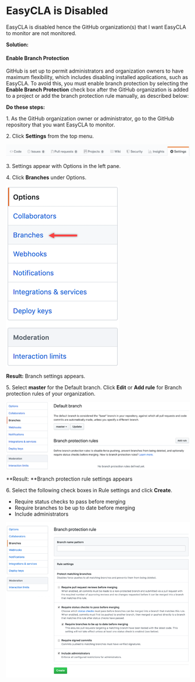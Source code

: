 # EasyCLA is Disabled

EasyCLA is disabled hence the GitHub organization(s) that I want EasyCLA to monitor are not monitored.

**Solution:**

#### **Enable Branch Protection**

GitHub is set up to permit administrators and organization owners to have maximum flexibility, which includes disabling installed applications, such as EasyCLA. To avoid this, you must enable branch protection by selecting the **Enable Branch Protection** check box after the GitHub organization is added to a project or add the branch protection rule manually, as described below:

**Do these steps:**

1\. As the GitHub organization owner or administrator, go to the GitHub repository that you want EasyCLA to monitor.

2\. Click **Settings** from the top menu.

![CLA GitHub Repository Settings](../../../../.gitbook/assets/cla-github-repository-settings.png)

3\. Settings appear with Options in the left pane.

4\. Click **Branches** under Options.

![CLA GitHub Options](../../../../.gitbook/assets/cla-github-options.png)

**Result:** Branch settings appears.

5\. Select **master** for the Default branch. Click **Edit** or **Add rule** for Branch protection rules of your organization.

![CLA GitHub branch Add Rule](../../../../.gitbook/assets/cla-github-branch-add-rule.png)

**Result: **Branch protection rule settings appears

6\. Select the following check boxes in Rule settings and click **Create**.

* Require status checks to pass before merging
* Require branches to be up to date before merging
* Include administrators

![CLA GitHub Branch Protection Rule](../../../../.gitbook/assets/cla-github-branch-protection-rule.png)
